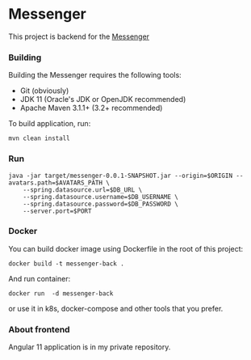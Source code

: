 # Messenger
This project is backend for the [Messenger](https://kanutan93-messenger-front.herokuapp.com/)

### Building

Building the Messenger requires the following tools:

- Git (obviously)
- JDK 11 (Oracle's JDK or OpenJDK recommended)
- Apache Maven 3.1.1+ (3.2+ recommended)

To build application, run:
```shell
mvn clean install
```
### Run
```shell
java -jar target/messenger-0.0.1-SNAPSHOT.jar --origin=$ORIGIN --avatars.path=$AVATARS_PATH \
    --spring.datasource.url=$DB_URL \
    --spring.datasource.username=$DB_USERNAME \
    --spring.datasource.password=$DB_PASSWORD \
    --server.port=$PORT
```

### Docker
You can build docker image using Dockerfile in the root of this project:
```shell
docker build -t messenger-back .
```
And run container:
```shell
docker run  -d messenger-back 
```
or use it in k8s, docker-compose and other tools that you prefer.

### About frontend
Angular 11 application is in my private repository.
